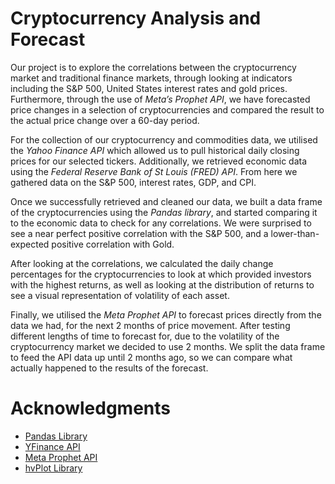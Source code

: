# Cryptocurrency Analysis and Forecast

Our project is to explore the correlations between the cryptocurrency market and traditional finance markets, through looking at indicators including the S&P 500, United States interest rates and gold prices. Furthermore, through the use of *Meta’s Prophet API*, we have forecasted price changes in a selection of cryptocurrencies and compared the result to the actual price change over a 60-day period. 

For the collection of our cryptocurrency and commodities data, we utilised the *Yahoo Finance API* which allowed us to pull historical daily closing prices for our selected tickers. Additionally, we retrieved economic data using the *Federal Reserve Bank of St Louis (FRED) API*. From here we gathered data on the S&P 500, interest rates, GDP, and CPI.

Once we successfully retrieved and cleaned our data, we built a data frame of the cryptocurrencies using the *Pandas library*, and started comparing it to the economic data to check for any correlations. We were surprised to see a near perfect positive correlation with the S&P 500, and a lower-than-expected positive correlation with Gold. 

After looking at the correlations, we calculated the daily change percentages for the cryptocurrencies to look at which provided investors with the highest returns, as well as looking at the distribution of returns to see a visual representation of volatility of each asset. 

Finally, we utilised the *Meta Prophet API* to forecast prices directly from the data we had, for the next 2 months of price movement. After testing different lengths of time to forecast for, due to the volatility of the cryptocurrency market we decided to use 2 months. We split the data frame to feed the API data up until 2 months ago, so we can compare what actually happened to the results of the forecast. 



# Acknowledgments
- [Pandas Library](https://pandas.pydata.org/docs/)
- [YFinance API](https://pypi.org/project/yfinance/)
- [Meta Prophet API](https://facebook.github.io/prophet/)
- [hvPlot Library](https://hvplot.holoviz.org/user_guide/)